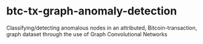 # btc-tx-graph-anomaly-detection
Classifying/detecting anomalous nodes in an attributed, Bitcoin-transaction, graph dataset through the use of Graph Convolutional Networks
